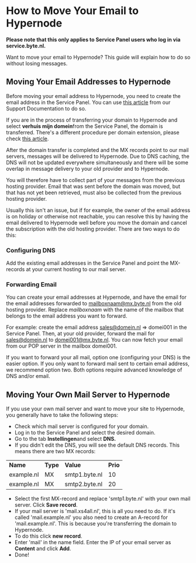 <!-- source: https://support.hypernode.com/en/hypernode/email/how-to-move-your-email-to-hypernode/ -->

# How to Move Your Email to Hypernode

**Please note that this only applies to Service Panel users who log in via service.byte.nl.**

Want to move your email to Hypernode? This guide will explain how to do so without losing messages.

## Moving Your Email Addresses to Hypernode

Before moving your email address to Hypernode, you need to create the email address in the Service Panel. You can use [this article](https://support.hypernode.com/en/hypernode/email/email-faq#How-Can-I-Create-a-New-Email-Address?) from our Support Documentation to do so.

If you are in the process of transferring your domain to Hypernode and select **verhuis mijn domein**from the Service Panel, the domain is transferred. There's a different procedure per domain extension, please check [this article](https://support.hypernode.com/en/services/domains/how-to-transfer-your-domain-to-hypernode).

After the domain transfer is completed and the MX records point to our mail servers, messages will be delivered to Hypernode. Due to DNS caching, the DNS will not be updated everywhere simultaneously and there will be some overlap in message delivery to your old provider and to Hypernode.

You will therefore have to collect part of your messages from the previous hosting provider. Email that was sent before the domain was moved, but that has not yet been retrieved, must also be collected from the previous hosting provider.

Usually this isn't an issue, but if for example, the owner of the email address is on holiday or otherwise not reachable, you can resolve this by having the email delivered to Hypernode well before you move the domain and cancel the subscription with the old hosting provider. There are two ways to do this:

### Configuring DNS

Add the existing email addresses in the Service Panel and point the MX-records at your current hosting to our mail server.

### Forwarding Email

You can create your email addresses at Hypernode, and have the email for the email addresses forwarded to mailboxnaam@mx.byte.nl from the old hosting provider. Replace *mailboxnaam* with the name of the mailbox that belongs to the email address you want to forward.

For example: create the email address [sales@domein.nl](mailto:sales@domai.nl) => domei001 in the Service Panel. Then, at your old provider, forward the mail for [sales@domein.nl](mailto:sales@domein.nl) to [domei001@mx.byte.nl](mailto:domei001@mx.byte.nl). You can now fetch your email from our POP server in the mailbox domei001.

If you want to forward your all mail, option one (configuring your DNS) is the easier option. If you only want to forward mail sent to certain email address, we recommend option two. Both options require advanced knowledge of DNS and/or email.

## Moving Your Own Mail Server to Hypernode

If you use your own mail server and want to move your site to Hypernode, you generally have to take the following steps:

- Check which mail server is configured for your domain.
- Log in to the Service Panel and select the desired domain.
- Go to the tab **Instellingen**and select **DNS.**
- If you didn't edit the DNS, you will see the default DNS records. This means there are two MX records:

|            |          |               |          |
| ---------- | -------- | ------------- | -------- |
| **Name**   | **Type** | **Value**     | **Prio** |
| example.nl | MX       | smtp1.byte.nl | 10       |
| example.nl | MX       | smtp2.byte.nl | 20       |

- Select the first MX-record and replace 'smtp1.byte.nl' with your own mail server. Click **Save record**.
- If your mail server is 'mail.xs4all.nl', this is all you need to do. If it's called 'mail.example.nl' you also need to create an A-record for 'mail.example.nl'. This is because you're transferring the domain to Hypernode.
- To do this click **new record**.
- Enter 'mail' in the name field. Enter the IP of your email server as **Content** and click **Add**.
- Done!
